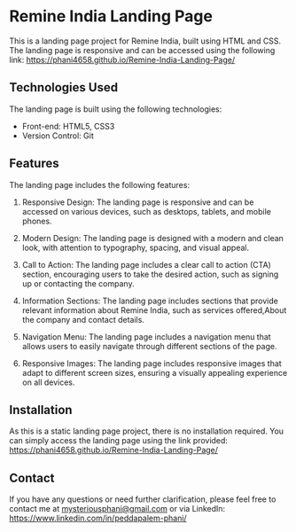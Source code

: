 # Remine India Landing Page

This is a landing page project for Remine India, built using HTML and CSS. The landing page is responsive and can be accessed using the following link: https://phani4658.github.io/Remine-India-Landing-Page/

## Technologies Used

The landing page is built using the following technologies:

- Front-end: HTML5, CSS3
- Version Control: Git

## Features

The landing page includes the following features:

1. Responsive Design: The landing page is responsive and can be accessed on various devices, such as desktops, tablets, and mobile phones.

2. Modern Design: The landing page is designed with a modern and clean look, with attention to typography, spacing, and visual appeal.

3. Call to Action: The landing page includes a clear call to action (CTA) section, encouraging users to take the desired action, such as signing up or contacting the company.

4. Information Sections: The landing page includes sections that provide relevant information about Remine India, such as services offered,About the company and contact details.

5. Navigation Menu: The landing page includes a navigation menu that allows users to easily navigate through different sections of the page.


7. Responsive Images: The landing page includes responsive images that adapt to different screen sizes, ensuring a visually appealing experience on all devices.

## Installation

As this is a static landing page project, there is no installation required. You can simply access the landing page using the link provided: https://phani4658.github.io/Remine-India-Landing-Page/


## Contact

If you have any questions or need further clarification, please feel free to contact me at mysteriousphani@gmail.com or via LinkedIn: https://www.linkedin.com/in/peddapalem-phani/
